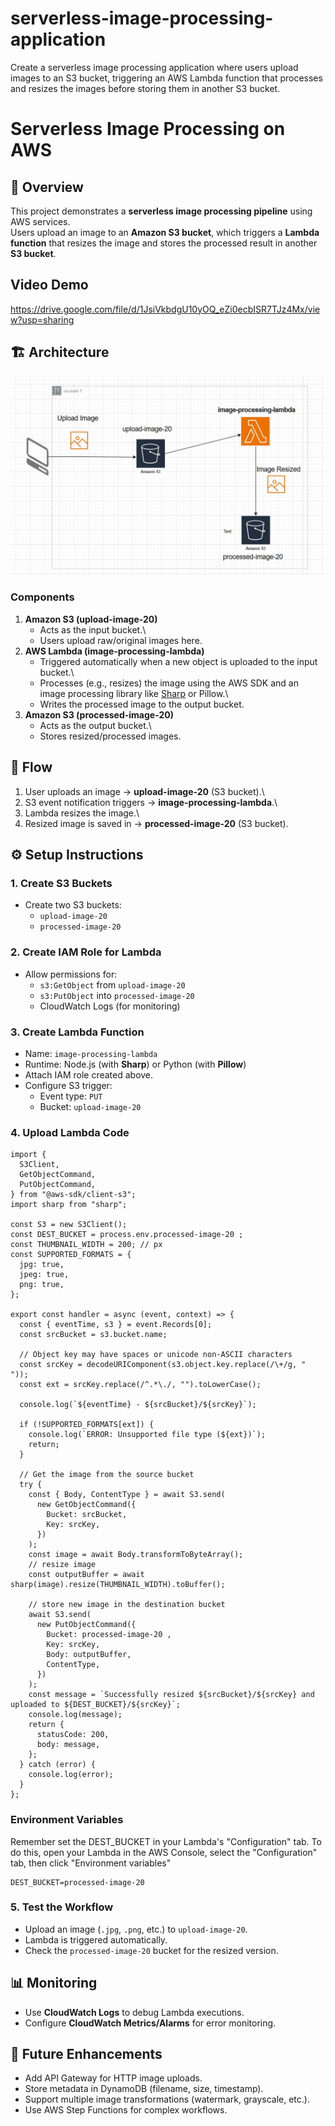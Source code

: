 # serverless-image-processing-application
Create a serverless image processing application where users upload images to an S3 bucket, triggering an AWS Lambda function that processes and resizes the images before storing them in another S3 bucket.
# Serverless Image Processing on AWS

## 📌 Overview

This project demonstrates a **serverless image processing pipeline**
using AWS services.\
Users upload an image to an **Amazon S3 bucket**, which triggers a
**Lambda function** that resizes the image and stores the processed
result in another **S3 bucket**.
## Video Demo
https://drive.google.com/file/d/1JsiVkbdgU10yOQ_eZi0ecbISR7TJz4Mx/view?usp=sharing

## 🏗️ Architecture

![Architecture Diagram](manara-serveless-project.JPG)

### Components

1.  **Amazon S3 (upload-image-20)**
    -   Acts as the input bucket.\
    -   Users upload raw/original images here.
2.  **AWS Lambda (image-processing-lambda)**
    -   Triggered automatically when a new object is uploaded to the
        input bucket.\
    -   Processes (e.g., resizes) the image using the AWS SDK and an
        image processing library like
        [Sharp](https://github.com/lovell/sharp) or Pillow.\
    -   Writes the processed image to the output bucket.
3.  **Amazon S3 (processed-image-20)**
    -   Acts as the output bucket.\
    -   Stores resized/processed images.

## 🔄 Flow

1.  User uploads an image → **upload-image-20** (S3 bucket).\
2.  S3 event notification triggers → **image-processing-lambda**.\
3.  Lambda resizes the image.\
4.  Resized image is saved in → **processed-image-20** (S3 bucket).

## ⚙️ Setup Instructions

### 1. Create S3 Buckets

-   Create two S3 buckets:
    -   `upload-image-20`
    -   `processed-image-20`

### 2. Create IAM Role for Lambda

-   Allow permissions for:
    -   `s3:GetObject` from `upload-image-20`
    -   `s3:PutObject` into `processed-image-20`
    -   CloudWatch Logs (for monitoring)

### 3. Create Lambda Function

-   Name: `image-processing-lambda`
-   Runtime: Node.js (with **Sharp**) or Python (with **Pillow**)
-   Attach IAM role created above.
-   Configure S3 trigger:
    -   Event type: `PUT`
    -   Bucket: `upload-image-20`

### 4. Upload Lambda Code
```
import {
  S3Client,
  GetObjectCommand,
  PutObjectCommand,
} from "@aws-sdk/client-s3";
import sharp from "sharp";

const S3 = new S3Client();
const DEST_BUCKET = process.env.processed-image-20 ;
const THUMBNAIL_WIDTH = 200; // px
const SUPPORTED_FORMATS = {
  jpg: true,
  jpeg: true,
  png: true,
};

export const handler = async (event, context) => {
  const { eventTime, s3 } = event.Records[0];
  const srcBucket = s3.bucket.name;

  // Object key may have spaces or unicode non-ASCII characters
  const srcKey = decodeURIComponent(s3.object.key.replace(/\+/g, " "));
  const ext = srcKey.replace(/^.*\./, "").toLowerCase();

  console.log(`${eventTime} - ${srcBucket}/${srcKey}`);

  if (!SUPPORTED_FORMATS[ext]) {
    console.log(`ERROR: Unsupported file type (${ext})`);
    return;
  }

  // Get the image from the source bucket
  try {
    const { Body, ContentType } = await S3.send(
      new GetObjectCommand({
        Bucket: srcBucket,
        Key: srcKey,
      })
    );
    const image = await Body.transformToByteArray();
    // resize image
    const outputBuffer = await sharp(image).resize(THUMBNAIL_WIDTH).toBuffer();

    // store new image in the destination bucket
    await S3.send(
      new PutObjectCommand({
        Bucket: processed-image-20 ,
        Key: srcKey,
        Body: outputBuffer,
        ContentType,
      })
    );
    const message = `Successfully resized ${srcBucket}/${srcKey} and uploaded to ${DEST_BUCKET}/${srcKey}`;
    console.log(message);
    return {
      statusCode: 200,
      body: message,
    };
  } catch (error) {
    console.log(error);
  }
};
```
### Environment Variables
Remember set the DEST_BUCKET in your Lambda's "Configuration" tab. To do this, open your Lambda in the AWS Console, select the "Configuration" tab, then click "Environment variables"
```
DEST_BUCKET=processed-image-20 
```

### 5. Test the Workflow

-   Upload an image (`.jpg`, `.png`, etc.) to `upload-image-20`.
-   Lambda is triggered automatically.
-   Check the `processed-image-20` bucket for the resized version.

## 📊 Monitoring

-   Use **CloudWatch Logs** to debug Lambda executions.
-   Configure **CloudWatch Metrics/Alarms** for error monitoring.

## 🚀 Future Enhancements

-   Add API Gateway for HTTP image uploads.
-   Store metadata in DynamoDB (filename, size, timestamp).
-   Support multiple image transformations (watermark, grayscale, etc.).
-   Use AWS Step Functions for complex workflows.
